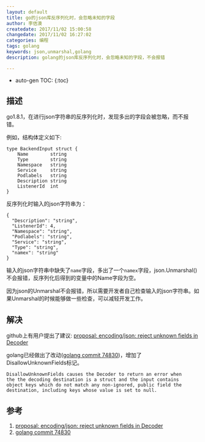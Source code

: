 ```yaml
---
layout: default
title: go的json库反序列化时，会忽略未知的字段
author: 李佶澳
createdate: 2017/11/02 15:00:58
changedate: 2017/11/02 16:27:02
categories: 编程
tags: golang
keywords: json,unmarshal,golang
description: golang的json库反序列化时，会忽略未知的字段，不会报错

---
```


* auto-gen TOC:
{:toc}

## 描述 

go1.8.1，在进行json字符串的反序列化时，发现多出的字段会被忽略，而不报错。

例如，结构体定义如下:

	type BackendInput struct {
		Name        string
		Type        string
		Namespace   string
		Service     string
		Podlabels   string
		Description string
		ListenerId  int
	}

反序列化时输入的json字符串为：

	{
	  "Description": "string",
	  "ListenerId": 4,
	  "Namespace": "string",
	  "Podlabels": "string",
	  "Service": "string",
	  "Type": "string",
	  "namex": "string"
	}

输入的json字符串中缺失了`name`字段，多出了一个`namex`字段，json.Unmarshal()不会报错，反序列化后得到的变量中的Name字段为空。

因为json的Unmarshal不会报错，所以需要开发者自己检查输入的json字符串。如果Unmarshal的时候能够做一些检查，可以减轻开发工作。

## 解决

github上有用户提出了建议: [proposal: encoding/json: reject unknown fields in Decoder ][1]

golang已经做出了改动([golang commit 74830][2])，增加了DisallowUnknownFields标记。

	DisallowUnknownFields causes the Decoder to return an error when
	the the decoding destination is a struct and the input contains
	object keys which do not match any non-ignored, public field the
	destination, including keys whose value is set to null.

## 参考

1. [proposal: encoding/json: reject unknown fields in Decoder ][1]
2. [golang commit 74830][2]

[1]: https://github.com/golang/go/issues/15314  "proposal: encoding/json: reject unknown fields in Decoder " 
[2]: https://golang.org/cl/74830  "golang commit 74830" 
